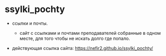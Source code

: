 # ssylki_pochty
- ссылки и почты.
  - сайт с ссылками и почтами преподавателей собранные в одном месте, для того чтобы не искать долго где попало.

- действующая ссылка сайта: https://nefir2.github.io/ssylki_pochty/
